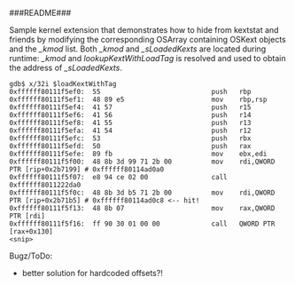 ###README###

Sample kernel extension that demonstrates how to hide from kextstat and friends
by modifying the corresponding OSArray containing OSKext objects and the
*\_kmod* list. Both *\_kmod* and *_sLoadedKexts* are located during runtime:
*\_kmod* and *lookupKextWithLoadTag* is resolved and used to obtain the address
of *_sLoadedKexts*.

	gdb$ x/32i $loadKextWithTag
	0xffffff80111f5ef0:  55                            push   rbp
	0xffffff80111f5ef1:  48 89 e5                      mov    rbp,rsp
	0xffffff80111f5ef4:  41 57                         push   r15
	0xffffff80111f5ef6:  41 56                         push   r14
	0xffffff80111f5ef8:  41 55                         push   r13
	0xffffff80111f5efa:  41 54                         push   r12
	0xffffff80111f5efc:  53                            push   rbx
	0xffffff80111f5efd:  50                            push   rax
	0xffffff80111f5efe:  89 fb                         mov    ebx,edi
	0xffffff80111f5f00:  48 8b 3d 99 71 2b 00          mov    rdi,QWORD PTR [rip+0x2b7199] # 0xffffff80114ad0a0
	0xffffff80111f5f07:  e8 94 ce 02 00                call   0xffffff8011222da0
	0xffffff80111f5f0c:  48 8b 3d b5 71 2b 00          mov    rdi,QWORD PTR [rip+0x2b71b5] # 0xffffff80114ad0c8 <-- hit!
	0xffffff80111f5f13:  48 8b 07                      mov    rax,QWORD PTR [rdi]
	0xffffff80111f5f16:  ff 90 30 01 00 00             call   QWORD PTR [rax+0x130]
	<snip>


Bugz/ToDo:

* better solution for hardcoded offsets?!

